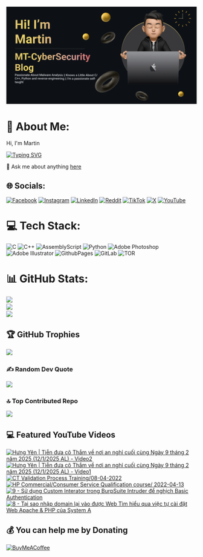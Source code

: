 

![Image Alt](https://github.com/mt-cybersecurity/mt-cybersecurity/blob/9b84bc67ed33ad8a8fd3d39479f0e7c4d507e626/2024-08-17_205915.png)
# 💫 About Me:
Hi, I'm Martin

[![Typing SVG](https://readme-typing-svg.demolab.com?font=Fira+Code&weight=700&size=43&pause=1000&repeat=true&width=1500&height=58&lines=I+write+a+personal+blog+called+MT-CyberSecurity+Blog;I'm+currently+working+at+HP+Service+Center%2C+Hanoi%2C+Vietnam;I+like+to+learn+about+malware;I+also+have+a+Youtube+channel+to+upload+random+things)](https://git.io/typing-svg)

💬 Ask me about anything <a href="https://github.com/mt-cybersecurity/mt-cybersecurity/issues">here</a>


## 🌐 Socials:
[![Facebook](https://img.shields.io/badge/Facebook-%231877F2.svg?logo=Facebook&logoColor=white)](https://facebook.com/martin.mt.official) [![Instagram](https://img.shields.io/badge/Instagram-%23E4405F.svg?logo=Instagram&logoColor=white)](https://instagram.com/iam_martinbui) [![LinkedIn](https://img.shields.io/badge/LinkedIn-%230077B5.svg?logo=linkedin&logoColor=white)](https://linkedin.com/in/martinofficial) [![Reddit](https://img.shields.io/badge/Reddit-%23FF4500.svg?logo=Reddit&logoColor=white)](https://reddit.com/user/MartinBui) [![TikTok](https://img.shields.io/badge/TikTok-%23000000.svg?logo=TikTok&logoColor=white)](https://tiktok.com/@official_martinbui) [![X](https://img.shields.io/badge/X-black.svg?logo=X&logoColor=white)](https://x.com/iam_martinbui) [![YouTube](https://img.shields.io/badge/YouTube-%23FF0000.svg?logo=YouTube&logoColor=white)](https://www.youtube.com/@MTVlog-official) 

# 💻 Tech Stack:
![C](https://img.shields.io/badge/c-%2300599C.svg?style=for-the-badge&logo=c&logoColor=white)
![C++](https://img.shields.io/badge/c++-%2300599C.svg?style=for-the-badge&logo=c%2B%2B&logoColor=white)
![AssemblyScript](https://img.shields.io/badge/assembly%20script-%23000000.svg?style=for-the-badge&logo=assemblyscript&logoColor=white)
![Python](https://img.shields.io/badge/python-3670A0?style=for-the-badge&logo=python&logoColor=ffdd54)
![Adobe Photoshop](https://img.shields.io/badge/adobe%20photoshop-%2331A8FF.svg?style=for-the-badge&logo=adobe%20photoshop&logoColor=white) ![Adobe Illustrator](https://img.shields.io/badge/adobe%20illustrator-%23FF9A00.svg?style=for-the-badge&logo=adobe%20illustrator&logoColor=white)
![GithubPages](https://img.shields.io/badge/github%20pages-121013?style=for-the-badge&logo=github&logoColor=white)
![GitLab](https://img.shields.io/badge/gitlab-%23181717.svg?style=for-the-badge&logo=gitlab&logoColor=white)
![TOR](https://img.shields.io/badge/tor-%237E4798.svg?style=for-the-badge&logo=tor-project&logoColor=white)

# 📊 GitHub Stats:
![](https://github-readme-stats.vercel.app/api?username=mt-cybersecurity&theme=dark&hide_border=false&include_all_commits=true&count_private=false)<br/>
![](https://github-readme-streak-stats.herokuapp.com/?user=mt-cybersecurity&theme=dark&hide_border=false)<br/>
![](https://github-readme-stats.vercel.app/api/top-langs/?username=mt-cybersecurity&theme=dark&hide_border=false&include_all_commits=true&count_private=false&layout=donut)

## 🏆 GitHub Trophies
![](https://github-profile-trophy.vercel.app/?username=mt-cybersecurity&theme=radical&no-frame=false&no-bg=false&margin-w=4)

### ✍️ Random Dev Quote
![](https://quotes-github-readme.vercel.app/api?type=horizontal&theme=radical)

### 🔝 Top Contributed Repo
![](https://github-contributor-stats.vercel.app/api?username=mt-cybersecurity&limit=5&theme=dark&combine_all_yearly_contributions=true)

## 💻 Featured YouTube Videos

<!-- BEGIN YOUTUBE-CARDS -->
[![Hưng Yên | Tiễn đưa cô Thắm về nơi an nghỉ cuối cùng Ngày 9 tháng 2 năm 2025 (12/1/2025 AL) - Video2](https://ytcards.demolab.com/?id=FyTWkznAoV4&title=H%C6%B0ng+Y%C3%AAn+%7C+Ti%E1%BB%85n+%C4%91%C6%B0a+c%C3%B4+Th%E1%BA%AFm+v%E1%BB%81+n%C6%A1i+an+ngh%E1%BB%89+cu%E1%BB%91i+c%C3%B9ng+Ng%C3%A0y+9+th%C3%A1ng+2+n%C4%83m+2025+%2812%2F1%2F2025+AL%29+-+Video2&lang=en&timestamp=1740107496&background_color=%230d1117&title_color=%23ffffff&stats_color=%23dedede&max_title_lines=1&width=250&border_radius=5 "Hưng Yên | Tiễn đưa cô Thắm về nơi an nghỉ cuối cùng Ngày 9 tháng 2 năm 2025 (12/1/2025 AL) - Video2")](https://www.youtube.com/watch?v=FyTWkznAoV4)
[![Hưng Yên | Tiễn đưa cô Thắm về nơi an nghỉ cuối cùng Ngày 9 tháng 2 năm 2025 (12/1/2025 AL) - Video1](https://ytcards.demolab.com/?id=4P9kxMoFBR8&title=H%C6%B0ng+Y%C3%AAn+%7C+Ti%E1%BB%85n+%C4%91%C6%B0a+c%C3%B4+Th%E1%BA%AFm+v%E1%BB%81+n%C6%A1i+an+ngh%E1%BB%89+cu%E1%BB%91i+c%C3%B9ng+Ng%C3%A0y+9+th%C3%A1ng+2+n%C4%83m+2025+%2812%2F1%2F2025+AL%29+-+Video1&lang=en&timestamp=1740107449&background_color=%230d1117&title_color=%23ffffff&stats_color=%23dedede&max_title_lines=1&width=250&border_radius=5 "Hưng Yên | Tiễn đưa cô Thắm về nơi an nghỉ cuối cùng Ngày 9 tháng 2 năm 2025 (12/1/2025 AL) - Video1")](https://www.youtube.com/watch?v=4P9kxMoFBR8)
[![CT Validation Process Training/08-04-2022](https://ytcards.demolab.com/?id=SwRCw-Q9h8I&title=CT+Validation+Process+Training%2F08-04-2022&lang=en&timestamp=1739950582&background_color=%230d1117&title_color=%23ffffff&stats_color=%23dedede&max_title_lines=1&width=250&border_radius=5 "CT Validation Process Training/08-04-2022")](https://www.youtube.com/watch?v=SwRCw-Q9h8I)
[![HP Commercial/Consumer Service Qualification course/ 2022-04-13](https://ytcards.demolab.com/?id=J8LuhqYrQbA&title=HP+Commercial%2FConsumer+Service+Qualification+course%2F+2022-04-13&lang=en&timestamp=1739950486&background_color=%230d1117&title_color=%23ffffff&stats_color=%23dedede&max_title_lines=1&width=250&border_radius=5 "HP Commercial/Consumer Service Qualification course/ 2022-04-13")](https://www.youtube.com/watch?v=J8LuhqYrQbA)
[![9 - Sử dụng Custom Interator trong BurpSuite Intruder để nghịch Basic Authentication](https://ytcards.demolab.com/?id=d_yB8TSgzZ8&title=9+-+S%E1%BB%AD+d%E1%BB%A5ng+Custom+Interator+trong+BurpSuite+Intruder+%C4%91%E1%BB%83+ngh%E1%BB%8Bch+Basic+Authentication&lang=en&timestamp=1732372103&background_color=%230d1117&title_color=%23ffffff&stats_color=%23dedede&max_title_lines=1&width=250&border_radius=5 "9 - Sử dụng Custom Interator trong BurpSuite Intruder để nghịch Basic Authentication")](https://www.youtube.com/watch?v=d_yB8TSgzZ8)
[![8 - Tại sao nhập domain lại vào được Web  Tìm hiểu qua việc tự cài đặt Web Apache & PHP của System A](https://ytcards.demolab.com/?id=5oGvqjAJuuY&title=8+-+T%E1%BA%A1i+sao+nh%E1%BA%ADp+domain+l%E1%BA%A1i+v%C3%A0o+%C4%91%C6%B0%E1%BB%A3c+Web++T%C3%ACm+hi%E1%BB%83u+qua+vi%E1%BB%87c+t%E1%BB%B1+c%C3%A0i+%C4%91%E1%BA%B7t+Web+Apache+%26+PHP+c%E1%BB%A7a+System+A&lang=en&timestamp=1732372088&background_color=%230d1117&title_color=%23ffffff&stats_color=%23dedede&max_title_lines=1&width=250&border_radius=5 "8 - Tại sao nhập domain lại vào được Web  Tìm hiểu qua việc tự cài đặt Web Apache & PHP của System A")](https://www.youtube.com/watch?v=5oGvqjAJuuY)
<!-- END YOUTUBE-CARDS -->


  
  ## 💰 You can help me by Donating
  [![BuyMeACoffee](https://img.shields.io/badge/Buy%20Me%20a%20Coffee-ffdd00?style=for-the-badge&logo=buy-me-a-coffee&logoColor=black)](https://buymeacoffee.com/mtcybersecurity)
  
<!-- Proudly created with GPRM ( https://gprm.itsvg.in ) -->
